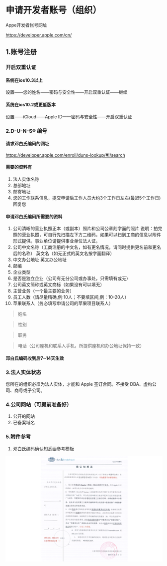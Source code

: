 # 申请开发者账号（组织）
Appe开发者帐号网址

https://developer.apple.com/cn/

## 1.账号注册
### 开启双重认证
#### 系统在ios10.3以上

设置——您的姓名——密码与安全性——开启双重认证——继续

#### 系统在ios10.2或更低版本

设置——iCloud——Apple ID——密码与安全性——开启双重认证

### 2.D-U-N-S® 编号

#### 请求邓白氏编码的网址

https://developer.apple.com/enroll/duns-lookup/#!/search

#### 需要的资料有

1. 法人实体名称
2. 总部地址
3. 邮寄地址
4. 您的工作联系信息，提交申请后工作人员大约3个工作日左右(最迟5个工作日)回复您

#### 申请邓白氏编码所需要的资料

1. 公司清晰的营业执照正本（或副本）照片和公司公章刻字面的照片
   说明：拍完照的营业执照，可自行先扫描左下方二维码，如果可以扫到工商的信息以附件形式提供。事业单位请提供事业单位法人证。
2. 公司中文名称（工商注册的中文名，如有更名情况，请同时提供更名前和更名后的名称）
   英文名（如无正式的英文名按字面翻译）
3. 中文办公地址
   英文办公地址
4. 邮编
5. 企业类型
6. 是否是独立企业（公司有无分公司或办事处，只需填有或无）
7. 公司英文简称或英文商标（如果没有可以填无）
8. 主营业务（一个最主要的业务）
9. 员工人数（请尽量精确,例:10人；不要填区间,例：10-20人）
10. 苹果联系人（务必填写申请公司的苹果项目联系人）

> 姓名

> 性别

> 职务

> 电话（公司座机和联系人手机，所提供座机和办公地址保持一致）

#### 邓白氏编码收到后7~14天生效

### 3.法人实体状态

您所在的组织必须为法人实体，才能和 Apple 签订合同。不接受 DBA、虚构公司、商号或子公司。

### 4.公司网站（可提前准备好）

1. 公开的网站
2. 已备案域名

### 5.附件参考

1. 邓白氏编码确认知悉函参考模板

![](assets/确认知悉函.png)
